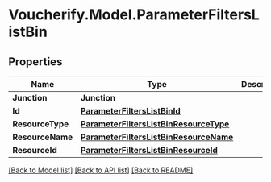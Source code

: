 # Voucherify.Model.ParameterFiltersListBin

## Properties

Name | Type | Description | Notes
------------ | ------------- | ------------- | -------------
**Junction** | **Junction** |  | [optional] 
**Id** | [**ParameterFiltersListBinId**](ParameterFiltersListBinId.md) |  | [optional] 
**ResourceType** | [**ParameterFiltersListBinResourceType**](ParameterFiltersListBinResourceType.md) |  | [optional] 
**ResourceName** | [**ParameterFiltersListBinResourceName**](ParameterFiltersListBinResourceName.md) |  | [optional] 
**ResourceId** | [**ParameterFiltersListBinResourceId**](ParameterFiltersListBinResourceId.md) |  | [optional] 

[[Back to Model list]](../../README.md#documentation-for-models) [[Back to API list]](../../README.md#documentation-for-api-endpoints) [[Back to README]](../../README.md)

